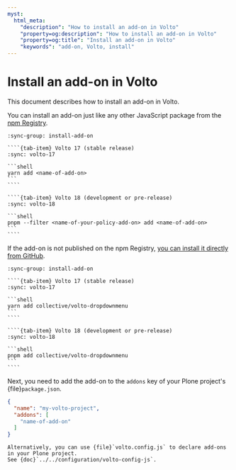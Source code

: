 ```yaml
---
myst:
  html_meta:
    "description": "How to install an add-on in Volto"
    "property=og:description": "How to install an add-on in Volto"
    "property=og:title": "Install an add-on in Volto"
    "keywords": "add-on, Volto, install"
---
```


# Install an add-on in Volto

This document describes how to install an add-on in Volto.

You can install an add-on just like any other JavaScript package from the [npm Registry](https://www.npmjs.com/).

`````{tab-set}
:sync-group: install-add-on

````{tab-item} Volto 17 (stable release)
:sync: volto-17

```shell
yarn add <name-of-add-on>
```
````

````{tab-item} Volto 18 (development or pre-release)
:sync: volto-18

```shell
pnpm --filter <name-of-your-policy-add-on> add <name-of-add-on>
```
````

`````

If the add-on is not published on the npm Registry, [you can install it directly from GitHub](https://pnpm.io/cli/add#install-from-git-repository).


`````{tab-set}
:sync-group: install-add-on

````{tab-item} Volto 17 (stable release)
:sync: volto-17

```shell
yarn add collective/volto-dropdownmenu
```
````

````{tab-item} Volto 18 (development or pre-release)
:sync: volto-18

```shell
pnpm add collective/volto-dropdownmenu
```
````

`````

Next, you need to add the add-on to the `addons` key of your Plone project's {file}`package.json`.

```json
{
  "name": "my-volto-project",
  "addons": [
    "name-of-add-on"
  ]
}
```

```{seealso}
Alternatively, you can use {file}`volto.config.js` to declare add-ons in your Plone project.
See {doc}`../../configuration/volto-config-js`.
```
